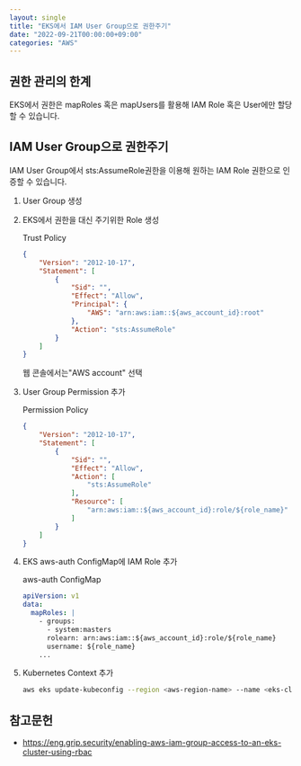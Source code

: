 ```yaml
---
layout: single
title: "EKS에서 IAM User Group으로 권한주기"
date: "2022-09-21T00:00:00+09:00"
categories: "AWS"
---
```


## 권한 관리의 한계

EKS에서 권한은 mapRoles 혹은 mapUsers를 활용해 IAM Role 혹은 User에만 할당할 수 있습니다.

## IAM User Group으로 권한주기

IAM User Group에서 sts:AssumeRole권한을 이용해 원하는 IAM Role 권한으로 인증할 수 있습니다.

1. User Group 생성

2. EKS에서 권한을 대신 주기위한 Role 생성

    Trust Policy

    ```json
    {
        "Version": "2012-10-17",
        "Statement": [
            {
                "Sid": "",
                "Effect": "Allow",
                "Principal": {
                    "AWS": "arn:aws:iam::${aws_account_id}:root"
                },
                "Action": "sts:AssumeRole"
            }
        ]
    }
    ```

    웹 콘솔에서는"AWS account" 선택

3. User Group Permission 추가

    Permission Policy

    ```json
    {
        "Version": "2012-10-17",
        "Statement": [
            {
                "Sid": "",
                "Effect": "Allow",
                "Action": [
                    "sts:AssumeRole"
                ],
                "Resource": [
                    "arn:aws:iam::${aws_account_id}:role/${role_name}"
                ]
            }
        ]
    }
    ```

4. EKS aws-auth ConfigMap에 IAM Role 추가

    aws-auth ConfigMap

    ```yaml
    apiVersion: v1
    data:
      mapRoles: |
        - groups:
          - system:masters
          rolearn: arn:aws:iam::${aws_account_id}:role/${role_name}
          username: ${role_name}
        ...
    ```

5. Kubernetes Context 추가

    ```sh
    aws eks update-kubeconfig --region <aws-region-name> --name <eks-cluster-name> --role-arn arn:aws:iam::${aws_account_id}:role/${role_name}
    ```

## 참고문헌

- <https://eng.grip.security/enabling-aws-iam-group-access-to-an-eks-cluster-using-rbac>
